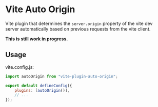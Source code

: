 # Vite Auto Origin

Vite plugin that determines the `server.origin` property of the vite
dev server automatically based on previous requests from the vite client.

**This is still work in progress.**

## Usage

vite.config.js:

```js
import autoOrigin from "vite-plugin-auto-origin";

export default defineConfig({
    plugins: [autoOrigin()],
    // ...
});
```
